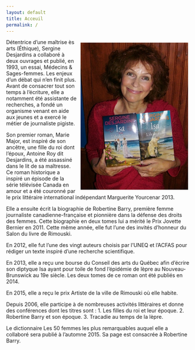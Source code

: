 ```yaml
---
layout: default
title: Acceuil
permalink: /
---
```


<img style='float:right; padding: 10px' src='images/2isa2-small.jpg' alt='photo'>

Détentrice d’une maîtrise ès arts (Éthique), Sergine Desjardins a collaboré à deux ouvrages et publié, en 1993, un essai, Médecins & Sages-femmes. Les enjeux d’un débat qui n’en finit plus. Avant de consacrer tout son temps à l’écriture, elle a notamment été assistante de recherches, a fondé un organisme venant en aide aux jeunes et a exercé le métier de journaliste pigiste.

Son premier roman, Marie Major, est inspiré de son ancêtre, une fille du roi dont l’époux, Antoine Roy dit Desjardins, a été assassiné dans le lit de sa maîtresse. Ce roman historique a inspiré un épisode de la série télévisée Canada en amour et a été couronné par le prix littéraire international indépendant Marguerite Yourcenar 2013.

Elle a ensuite écrit la biographie de Robertine Barry, première femme journaliste canadienne-française et pionnière dans la défense des droits des femmes. Cette biographie en deux tomes lui a mérité le Prix Jovette Bernier en 2011. Cette même année, elle fut l’une des invités d’honneur du Salon du livre de Rimouski.

En 2012, elle fut l’une des vingt auteurs choisis par l’UNEQ et l’ACFAS pour rédiger un texte inspiré d’une recherche scientifique.

En 2013, elle a reçu une bourse du Conseil des arts du Québec afin d’écrire son diptyque Isa ayant pour toile de fond l’épidémie de lèpre au Nouveau-Brunswick au 19e siècle. Les deux tomes de ce roman ont été publiés en 2014.

En 2015, elle a reçu le prix Artiste de la ville de Rimouski où elle habite.

Depuis 2006, elle participe à de nombreuses activités littéraires et donne des conférences dont les titres sont : 1. Les filles du roi et leur époque. 2. Robertine Barry et son époque. 3. Tracadie au temps de la lèpre.

Le dictionnaire Les 50 femmes les plus remarquables auquel elle a collaboré sera publié à l’automne 2015. Sa page est consacrée à Robertine Barry.
